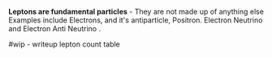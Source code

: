 **Leptons are fundamental particles** - They are not made up of anything else
Examples include Electrons, and it's antiparticle, Positron. Electron Neutrino and Electron Anti Neutrino .

#wip  - writeup lepton count table